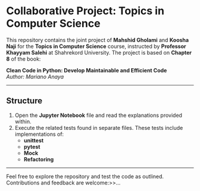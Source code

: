 # Collaborative Project: Topics in Computer Science

This repository contains the joint project of **Mahshid Gholami** and **Koosha Naji** for the **Topics in Computer Science** course, instructed by **Professor Khayyam Salehi** at Shahrekord University. The project is based on **Chapter 8** of the book:

**Clean Code in Python: Develop Maintainable and Efficient Code**  
*Author: Mariano Anaya*

---

## Structure

1. Open the **Jupyter Notebook** file and read the explanations provided within.
2. Execute the related tests found in separate files. These tests include implementations of:
   - **unittest**
   - **pytest**
   - **Mock**
   - **Refactoring**

---

Feel free to explore the repository and test the code as outlined. Contributions and feedback are welcome:>>...
